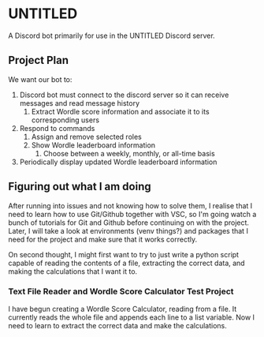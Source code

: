 # UNTITLED
A Discord bot primarily for use in the UNTITLED Discord server.

## Project Plan
We want our bot to:
1. Discord bot must connect to the discord server so it can receive messages and read message history
    1. Extract Wordle score information and associate it to its corresponding users
2. Respond to commands
    1. Assign and remove selected roles
    2. Show Wordle leaderboard information
        1. Choose between a weekly, monthly, or all-time basis
3. Periodically display updated Wordle leaderboard information

## Figuring out what I am doing
After running into issues and not knowing how to solve them, I realise that I need to learn how to use Git/Github together with VSC, so I'm  going watch a bunch of tutorials for Git and Github before continuing on with the project. Later, I will take a look at environments (venv things?) and packages that I need for the project and make sure that it works correctly.

On second thought, I might first want to try to just write a python script capable of reading the contents of a file, extracting the correct data, and making the calculations that I want it to.

### Text File Reader and Wordle Score Calculator Test Project
I have begun creating a Wordle Score Calculator, reading from a file. It currently reads the whole file and appends each line to a list variable. Now I need to learn to extract the correct data and make the calculations.